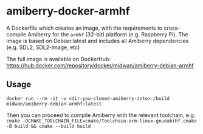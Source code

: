 # amiberry-docker-armhf

A Dockerfile which creates an image, with the requirements to cross-compile Amiberry for the `armhf` (32-bit) platform (e.g. Raspberry Pi).
The image is based on Debian:latest and includes all Amiberry dependencies (e.g. SDL2, SDL2-image, etc)

The full image is available on DockerHub: <https://hub.docker.com/repository/docker/midwan/amiberry-debian-armhf>

## Usage
`docker run --rm -it -v <dir-you-cloned-amiberry-into>:/build midwan/amiberry-debian-armhf:latest`

Then you can proceed to compile Amiberry with the relevant toolchain, e.g. `cmake -DCMAKE_TOOLCHAIN_FILE=cmake/Toolchain-arm-linux-gnueabihf.cmake -B build && cmake --build build`
